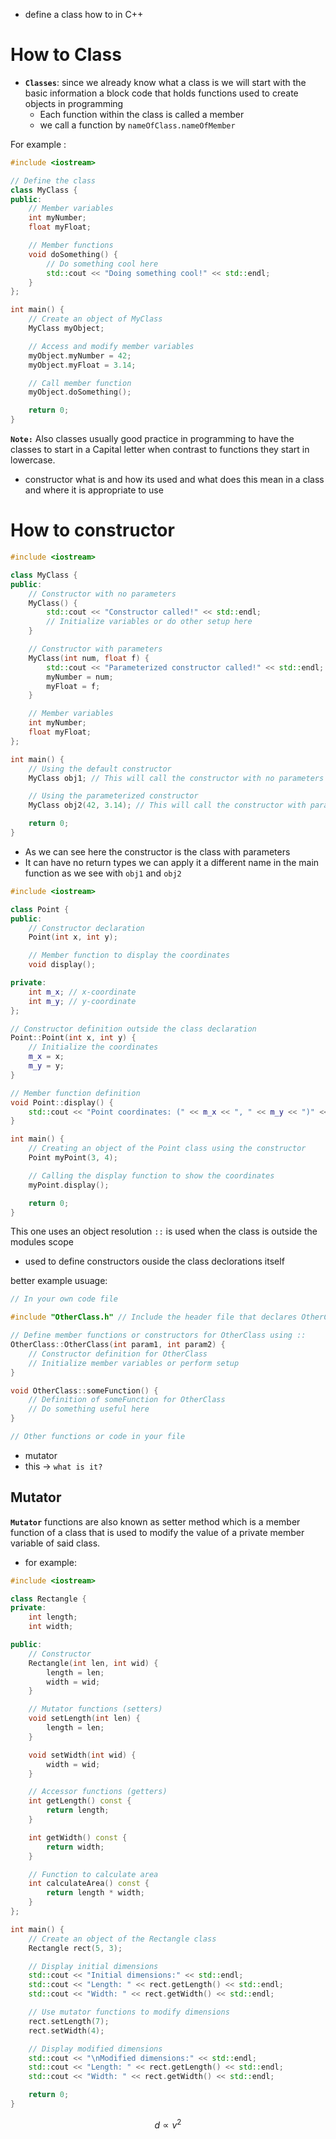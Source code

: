 - define a class how to in C++

# How to Class
- **`Classes`**: since we already know what a class is we will start with the basic information a block code that holds functions used to create objects in programming 
	- Each function within the class is called a member 
	- we call a function by `nameOfClass.nameOfMember`

For example : 

```C++ 
#include <iostream>

// Define the class
class MyClass {
public:
    // Member variables
    int myNumber;
    float myFloat;

    // Member functions
    void doSomething() {
        // Do something cool here
        std::cout << "Doing something cool!" << std::endl;
    }
};

int main() {
    // Create an object of MyClass
    MyClass myObject;

    // Access and modify member variables
    myObject.myNumber = 42;
    myObject.myFloat = 3.14;

    // Call member function
    myObject.doSomething();

    return 0;
}
```

**`Note:`** Also classes usually good practice in programming to have the classes to start in a Capital letter when contrast to functions they start in lowercase. 

- constructor what is and how its used and what does this mean in a class and where it is appropriate to use
# How to constructor 

```C++
#include <iostream>

class MyClass {
public:
    // Constructor with no parameters
    MyClass() {
        std::cout << "Constructor called!" << std::endl;
        // Initialize variables or do other setup here
    }

    // Constructor with parameters
    MyClass(int num, float f) {
        std::cout << "Parameterized constructor called!" << std::endl;
        myNumber = num;
        myFloat = f;
    }

    // Member variables
    int myNumber;
    float myFloat;
};

int main() {
    // Using the default constructor
    MyClass obj1; // This will call the constructor with no parameters

    // Using the parameterized constructor
    MyClass obj2(42, 3.14); // This will call the constructor with parameters

    return 0;
}
```

- As we can see here the constructor is the class with parameters 
- It can have no return types we can apply  it a different name in the main function as we see with `obj1` and `obj2` 

```C++
#include <iostream>

class Point {
public:
    // Constructor declaration
    Point(int x, int y);

    // Member function to display the coordinates
    void display();

private:
    int m_x; // x-coordinate
    int m_y; // y-coordinate
};

// Constructor definition outside the class declaration
Point::Point(int x, int y) {
    // Initialize the coordinates
    m_x = x;
    m_y = y;
}

// Member function definition
void Point::display() {
    std::cout << "Point coordinates: (" << m_x << ", " << m_y << ")" << std::endl;
}

int main() {
    // Creating an object of the Point class using the constructor
    Point myPoint(3, 4);

    // Calling the display function to show the coordinates
    myPoint.display();

    return 0;
}

```

This one uses an object resolution `::` is used when the class is outside the modules scope 
- used to define constructors ouside the class declorations itself 

better example usuage: 
```C++
// In your own code file

#include "OtherClass.h" // Include the header file that declares OtherClass

// Define member functions or constructors for OtherClass using ::
OtherClass::OtherClass(int param1, int param2) {
    // Constructor definition for OtherClass
    // Initialize member variables or perform setup
}

void OtherClass::someFunction() {
    // Definition of someFunction for OtherClass
    // Do something useful here
}

// Other functions or code in your file

```

- mutator 
- this -> `what is it?` 

## Mutator 
**`Mutator`** functions are also known as setter method which is a member function of a class that is used to modify the value of a private member variable of said class. 
- for example: 

```C++
#include <iostream>

class Rectangle {
private:
    int length;
    int width;

public:
    // Constructor
    Rectangle(int len, int wid) {
        length = len;
        width = wid;
    }

    // Mutator functions (setters)
    void setLength(int len) {
        length = len;
    }

    void setWidth(int wid) {
        width = wid;
    }

    // Accessor functions (getters)
    int getLength() const {
        return length;
    }

    int getWidth() const {
        return width;
    }

    // Function to calculate area
    int calculateArea() const {
        return length * width;
    }
};

int main() {
    // Create an object of the Rectangle class
    Rectangle rect(5, 3);

    // Display initial dimensions
    std::cout << "Initial dimensions:" << std::endl;
    std::cout << "Length: " << rect.getLength() << std::endl;
    std::cout << "Width: " << rect.getWidth() << std::endl;

    // Use mutator functions to modify dimensions
    rect.setLength(7);
    rect.setWidth(4);

    // Display modified dimensions
    std::cout << "\nModified dimensions:" << std::endl;
    std::cout << "Length: " << rect.getLength() << std::endl;
    std::cout << "Width: " << rect.getWidth() << std::endl;

    return 0;
}
```



$$d \propto v^2$$